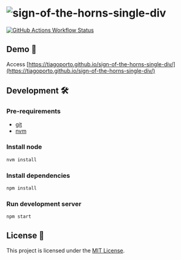 # ![sign-of-the-horns-single-div](https://socialify.git.ci/tiagoporto/sign-of-the-horns-single-div/image?description=1&descriptionEditable=Sign%20of%20the%20horns%20made%20with%20CSS&logo=https%3A%2F%2Fupload.wikimedia.org%2Fwikipedia%2Fcommons%2F3%2F3d%2FCSS.3.svg&name=1&owner=1&stargazers=1&theme=Light)

<!-- <p align="center"><img src="https://img.shields.io/badge/css-32C4F3?style=for-the-badge&label=made%20with&labelColor=%23389AD5"></p> -->

[![GitHub Actions Workflow Status](https://img.shields.io/github/actions/workflow/status/tiagoporto/sign-of-the-horns-single-div/ci.yaml?label=checks&style=flat-square)](https://github.com/tiagoporto/sign-of-the-horns-single-div/actions/workflows/ci.yaml)

## Demo 🚀

Access [https://tiagoporto.github.io/sign-of-the-horns-single-div/](https://tiagoporto.github.io/sign-of-the-horns-single-div/)

## Development 🛠

### Pre-requirements

- [git](https://git-scm.com)
- [nvm](https://github.com/nvm-sh/nvm)

### Install node

```bash
nvm install
```

### Install dependencies

```bash
npm install
```

### Run development server

```bash
npm start
```

## License 📄

This project is licensed under the [MIT License](LICENSE).
